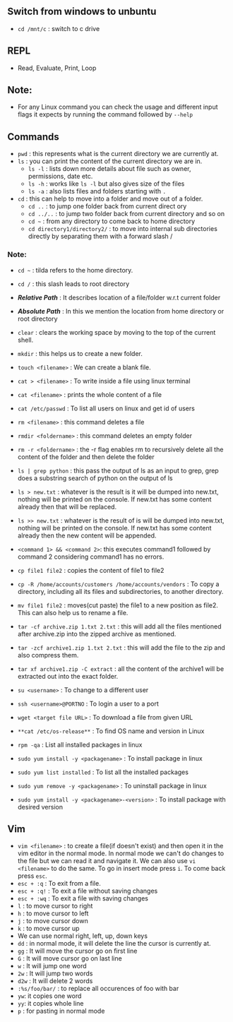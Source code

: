 ## Switch from windows to unbuntu

- `cd /mnt/c` : switch to c drive

## REPL

- Read, Evaluate, Print, Loop

## Note:

- For any Linux command you can check the usage and different input flags it expects by running the command followed by `--help`

## Commands

- `pwd` : this represents what is the current directory we are currently at.
- `ls` : you can print the content of the current directory we are in.
  - `ls -l` : lists down more details about file such as owner, permissions, date etc.
  - `ls -h` : works like `ls -l` but also gives size of the files
  - `ls -a` : also lists files and folders starting with `.`
- `cd` : this can help to move into a folder and move out of a folder.
  - `cd ..` : to jump one folder back from current direct ory
  - `cd ../..` : to jump two folder back from current directory and so on
  - `cd ~` : from any directory to come back to home directory
  - `cd directory1/directory2/` : to move into internal sub directories directly by separating them with a forward slash /

### Note:

- `cd ~` : tilda refers to the home directory.
- `cd /` : this slash leads to root directory
- **_Relative Path_** : It describes location of a file/folder w.r.t current folder
- **_Absolute Path_** : In this we mention the location from home directory or root directory

- `clear` : clears the working space by moving to the top of the current shell.
- `mkdir` : this helps us to create a new folder.
- `touch <filename>` : We can create a blank file.
- `cat > <filename>` : To write inside a file using linux terminal
- `cat <filename>` : prints the whole content of a file
- `cat /etc/passwd` : To list all users on linux and get id of users
- `rm <filename>` : this command deletes a file
- `rmdir <foldername>` : this command deletes an empty folder
- `rm -r <foldername>` : the -r flag enables rm to recursively delete all the content of the folder and then delete the folder
- `ls | grep python` : this pass the output of ls as an input to grep, grep does a substring search of python on the output of ls
- `ls > new.txt` : whatever is the result is it will be dumped into new.txt, nothing will be printed on the console. If new.txt has some content already then that will be replaced.
- `ls >> new.txt` : whatever is the result of is will be dumped into new.txt, nothing will be printed on the console. If new.txt has some content already then the new content will be appended.
- `<command 1> && <command 2>`: this executes command1 followed by command 2 considering command1 has no errors.
- `cp file1 file2` : copies the content of file1 to file2
- `cp -R /home/accounts/customers /home/accounts/vendors` : To copy a directory, including all its files and subdirectories, to another directory.
- `mv file1 file2` : moves(cut paste) the file1 to a new position as file2. This can also help us to rename a file.
- `tar -cf archive.zip 1.txt 2.txt` : this will add all the files mentioned after archive.zip into the zipped archive as mentioned.
- `tar -zcf archive1.zip 1.txt 2.txt` : this will add the file to the zip and also compress them.
- `tar xf archive1.zip -C extract` : all the content of the archive1 will be extracted out into the exact folder.
- `su <username>` : To change to a different user
- `ssh <username>@PORTNO` : To login a user to a port
- `wget <target file URL>` : To download a file from given URL
- `**cat /etc/os-release**` : To find OS name and version in Linux
- `rpm -qa` : List all installed packages in linux
- `sudo yum install -y <packagename>` : To install package in linux
- `sudo yum list installed` : To list all the installed packages
- `sudo yum remove -y <packagename>` : To uninstall package in linux
- `sudo yum install -y <packagename>-<version>` : To install package with desired version


## Vim

- `vim <filename>` : to create a file(if doesn't exist) and then open it in the vim editor in the normal mode. In normal mode we can't do changes to the file but we can read it and navigate it. We can also use `vi <filename>` to do the same. To go in insert mode press `i`. To come back press `esc`.
- `esc + :q` : To exit from a file.
- `esc + :q!` : To exit a file without saving changes
- `esc + :wq` : To exit a file with saving changes
- `l` : to move cursor to right
- `h` : to move cursor to left
- `j` : to move cursor down
- `k` : to move cursor up
- We can use normal right, left, up, down keys
- `dd` : in normal mode, it will delete the line the cursor is currently at.
- `gg` : It will move the cursor go on first line
- `G` : It will move cursor go on last line
- `w` : It will jump one word
- `2w` : It will jump two words
- `d2w` : It will delete 2 words
- `:%s/foo/bar/` : to replace all occurences of foo with bar
- `yw`: it copies one word
- `yy`: it copies whole line
- `p` : for pasting in normal mode

